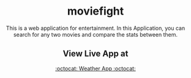 <div align="center">

# moviefight
This is a web application for entertainment. In this Application, you can search for any two movies and compare the stats between them. 

## View Live App at 

<a href="https://arokianivin09.github.io/moviefight/">:octocat: Weather App :octocat:</a> 

